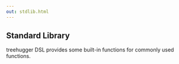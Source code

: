 ```yaml
---
out: stdlib.html
---
```


Standard Library
----------------

treehugger DSL provides some built-in functions for commonly used functions.
